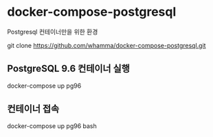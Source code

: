 # docker-compose-postgresql
Postgresql 컨테이너만을 위한 환경

git clone https://github.com/whamma/docker-compose-postgresql.git

## PostgreSQL 9.6 컨테이너 실행
docker-compose up pg96

## 컨테이너 접속
docker-compose up pg96 bash
